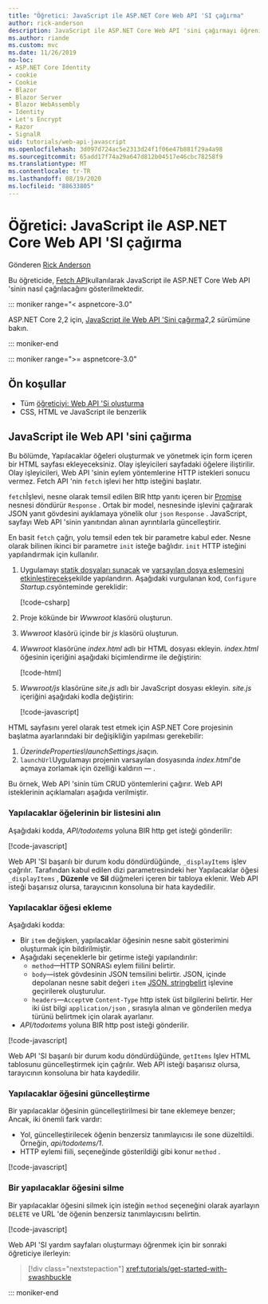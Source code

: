 ```yaml
---
title: "Öğretici: JavaScript ile ASP.NET Core Web API 'SI çağırma"
author: rick-anderson
description: JavaScript ile ASP.NET Core Web API 'sini çağırmayı öğrenin.
ms.author: riande
ms.custom: mvc
ms.date: 11/26/2019
no-loc:
- ASP.NET Core Identity
- cookie
- Cookie
- Blazor
- Blazor Server
- Blazor WebAssembly
- Identity
- Let's Encrypt
- Razor
- SignalR
uid: tutorials/web-api-javascript
ms.openlocfilehash: 3d097d724ac5e2313d24f1f06e47b881f29a4a98
ms.sourcegitcommit: 65add17f74a29a647d812b04517e46cbc78258f9
ms.translationtype: MT
ms.contentlocale: tr-TR
ms.lasthandoff: 08/19/2020
ms.locfileid: "88633805"
---
```

# <a name="tutorial-call-an-aspnet-core-web-api-with-javascript"></a>Öğretici: JavaScript ile ASP.NET Core Web API 'SI çağırma

Gönderen [Rick Anderson](https://twitter.com/RickAndMSFT)

Bu öğreticide, [Fetch API](https://developer.mozilla.org/docs/Web/API/Fetch_API)kullanılarak JavaScript ile ASP.NET Core Web API 'sinin nasıl çağrılacağını gösterilmektedir.

::: moniker range="< aspnetcore-3.0"

ASP.NET Core 2,2 için, [JavaScript ile Web API 'Sini çağırma](xref:tutorials/first-web-api#call-the-web-api-with-javascript)2,2 sürümüne bakın.

::: moniker-end

::: moniker range=">= aspnetcore-3.0"

## <a name="prerequisites"></a>Ön koşullar

* Tüm [öğreticiyi: Web API 'Si oluşturma](xref:tutorials/first-web-api)
* CSS, HTML ve JavaScript ile benzerlik

## <a name="call-the-web-api-with-javascript"></a>JavaScript ile Web API 'sini çağırma

Bu bölümde, Yapılacaklar öğeleri oluşturmak ve yönetmek için form içeren bir HTML sayfası ekleyeceksiniz. Olay işleyicileri sayfadaki öğelere iliştirilir. Olay işleyicileri, Web API 'sinin eylem yöntemlerine HTTP istekleri sonucu vermez. Fetch API 'nin `fetch` işlevi her http isteğini başlatır.

`fetch`İşlevi, nesne olarak temsil edilen BIR http yanıtı içeren bir [Promise](https://developer.mozilla.org/docs/Web/JavaScript/Reference/Global_Objects/Promise) nesnesi döndürür `Response` . Ortak bir model, nesnesinde işlevini çağırarak JSON yanıt gövdesini ayıklamaya yönelik olur `json` `Response` . JavaScript, sayfayı Web API 'sinin yanıtından alınan ayrıntılarla güncelleştirir.

En basit `fetch` çağrı, yolu temsil eden tek bir parametre kabul eder. Nesne olarak bilinen ikinci bir parametre `init` isteğe bağlıdır. `init` HTTP isteğini yapılandırmak için kullanılır.

1. Uygulamayı [statik dosyaları sunacak](/dotnet/api/microsoft.aspnetcore.builder.staticfileextensions.usestaticfiles#Microsoft_AspNetCore_Builder_StaticFileExtensions_UseStaticFiles_Microsoft_AspNetCore_Builder_IApplicationBuilder_) ve [varsayılan dosya eşlemesini etkinleştirecek](/dotnet/api/microsoft.aspnetcore.builder.defaultfilesextensions.usedefaultfiles#Microsoft_AspNetCore_Builder_DefaultFilesExtensions_UseDefaultFiles_Microsoft_AspNetCore_Builder_IApplicationBuilder_)şekilde yapılandırın. Aşağıdaki vurgulanan kod, `Configure` *Startup.cs*yönteminde gereklidir:

    [!code-csharp[](first-web-api/samples/3.0/TodoApi/StartupJavaScript.cs?highlight=8-9&name=snippet_configure)]

1. Proje kökünde bir *Wwwroot* klasörü oluşturun.

1. *Wwwroot* klasörü içinde bir *js* klasörü oluşturun.

1. *Wwwroot* klasörüne *index.html* adlı bir HTML dosyası ekleyin. *index.html* öğesinin içeriğini aşağıdaki biçimlendirme ile değiştirin:

    [!code-html[](first-web-api/samples/3.0/TodoApi/wwwroot/index.html)]

1. *Wwwroot/js* klasörüne *site.js* adlı bir JavaScript dosyası ekleyin. *site.js* içeriğini aşağıdaki kodla değiştirin:

    [!code-javascript[](first-web-api/samples/3.0/TodoApi/wwwroot/js/site.js?name=snippet_SiteJs)]

HTML sayfasını yerel olarak test etmek için ASP.NET Core projesinin başlatma ayarlarındaki bir değişikliğin yapılması gerekebilir:

1. *ÜzerindeProperties\launchSettings.js*açın.
1. `launchUrl`Uygulamayı projenin varsayılan dosyasında *index.html*'de açmaya zorlamak için özelliği kaldırın &mdash; .

Bu örnek, Web API 'sinin tüm CRUD yöntemlerini çağırır. Web API isteklerinin açıklamaları aşağıda verilmiştir.

### <a name="get-a-list-of-to-do-items"></a>Yapılacaklar öğelerinin bir listesini alın

Aşağıdaki kodda, *API/todoıtems* yoluna BIR http get isteği gönderilir:

[!code-javascript[](first-web-api/samples/3.0/TodoApi/wwwroot/js/site.js?name=snippet_GetItems)]

Web API 'SI başarılı bir durum kodu döndürdüğünde, `_displayItems` işlev çağrılır. Tarafından kabul edilen dizi parametresindeki her Yapılacaklar öğesi `_displayItems` , **Düzenle** ve **Sil** düğmeleri içeren bir tabloya eklenir. Web API isteği başarısız olursa, tarayıcının konsoluna bir hata kaydedilir.

### <a name="add-a-to-do-item"></a>Yapılacaklar öğesi ekleme

Aşağıdaki kodda:

* Bir `item` değişken, yapılacaklar öğesinin nesne sabit gösterimini oluşturmak için bildirilmiştir.
* Aşağıdaki seçeneklerle bir getirme isteği yapılandırılır:
  * `method`&mdash;HTTP SONRASı eylem fiilini belirtir.
  * `body`&mdash;istek gövdesinin JSON temsilini belirtir. JSON, içinde depolanan nesne sabit değeri `item` [JSON. stringbelirt](https://developer.mozilla.org/docs/Web/JavaScript/Reference/Global_Objects/JSON/stringify) işlevine geçirilerek oluşturulur.
  * `headers`&mdash;`Accept`ve `Content-Type` http istek üst bilgilerini belirtir. Her iki üst bilgi `application/json` , sırasıyla alınan ve gönderilen medya türünü belirtmek için olarak ayarlanır.
* *API/todoıtems* yoluna BIR http post isteği gönderilir.

[!code-javascript[](first-web-api/samples/3.0/TodoApi/wwwroot/js/site.js?name=snippet_AddItem)]

Web API 'SI başarılı bir durum kodu döndürdüğünde, `getItems` Işlev HTML tablosunu güncelleştirmek için çağrılır. Web API isteği başarısız olursa, tarayıcının konsoluna bir hata kaydedilir.

### <a name="update-a-to-do-item"></a>Yapılacaklar öğesini güncelleştirme

Bir yapılacaklar öğesinin güncelleştirilmesi bir tane eklemeye benzer; Ancak, iki önemli fark vardır:

* Yol, güncelleştirilecek öğenin benzersiz tanımlayıcısı ile sone düzeltildi. Örneğin, *api/todoıtems/1*.
* HTTP eylemi fiili, seçeneğinde gösterildiği gibi konur `method` .

[!code-javascript[](first-web-api/samples/3.0/TodoApi/wwwroot/js/site.js?name=snippet_UpdateItem)]

### <a name="delete-a-to-do-item"></a>Bir yapılacaklar öğesini silme

Bir yapılacaklar öğesini silmek için isteğin `method` seçeneğini olarak ayarlayın `DELETE` ve URL 'de öğenin benzersiz tanımlayıcısını belirtin.

[!code-javascript[](first-web-api/samples/3.0/TodoApi/wwwroot/js/site.js?name=snippet_DeleteItem)]

Web API 'SI yardım sayfaları oluşturmayı öğrenmek için bir sonraki öğreticiye ilerleyin:

> [!div class="nextstepaction"]
> <xref:tutorials/get-started-with-swashbuckle>

::: moniker-end
